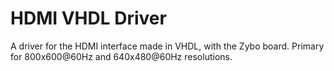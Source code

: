 # HDMI VHDL Driver

A driver for the HDMI interface made in VHDL, with the Zybo board. Primary for 800x600@60Hz and 640x480@60Hz resolutions.
